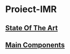 # Proiect-IMR

## [State Of The Art](https://docs.google.com/document/d/19BbYeh-_6KZXzi9WIS3qxo1iO-KhZ4lo4tz5YMfBFUI/edit?usp=sharing)

## [Main Components](https://docs.google.com/document/d/1pOCjtiou39KEX4jT3uVrOgZjpFplucDfhKBUhEy6Vto/edit?usp=sharing)
